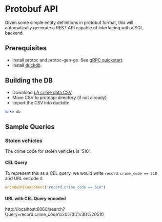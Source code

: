 # Protobuf API

Given some simple entity definitions in protobuf format, this will automatically generate a REST API capable of interfacing with a SQL backend.

## Prerequisites

- Install protoc and protoc-gen-go. See [gRPC quickstart](https://grpc.io/docs/languages/go/quickstart/).
- Install [duckdb](https://duckdb.org/#quickinstall).

## Building the DB
- Download [LA crime data CSV](https://data.lacity.org/api/views/2nrs-mtv8/rows.csv?accessType=DOWNLOAD)
- Move CSV to protoapi directory (if not already)
- Import the CSV into duckdb:
```bash
make db
```

## Sample Queries

### Stolen vehicles

The crime code for stolen vehicles is '510'.

#### CEL Query

To represent this as a CEL query, we would write `record.crime_code == 510` and URL encode it. 

```javascript
encodeURIComponent("record.crime_code == 510")
```

#### URL with CEL Query encoded
http://localhost:8080/search?Query=record.crime_code%20%3D%3D%20510

